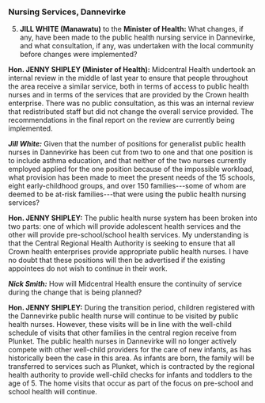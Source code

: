 ### Nursing Services, Dannevirke

5. **JILL WHITE (Manawatu)** to the **Minister of Health:** What changes, if any, have been made to the public health nursing service in Dannevirke, and what consultation, if any, was undertaken with the local community before changes were implemented?

**Hon. JENNY SHIPLEY (Minister of Health):** Midcentral Health undertook an internal review in the middle of last year to ensure that people throughout the area receive a similar service, both in terms of access to public health nurses and in terms of the services that are provided by the Crown health enterprise. There was no public consultation, as this was an internal review that redistributed staff but did not change the overall service provided. The recommendations in the final report on the review are currently being implemented.

***Jill White:*** Given that the number of positions for generalist public health nurses in Dannevirke has been cut from two to one and that one position is to include asthma education, and that neither of the two nurses currently employed applied for the one position because of the impossible workload, what provision has been made to meet the present needs of the 15 schools, eight early-childhood groups, and over 150 families---some of whom are deemed to be at-risk families---that were using the public health nursing services?

**Hon. JENNY SHIPLEY:** The public health nurse system has been broken into two parts: one of which will provide adolescent health services and the other will provide pre-school/school health services. My understanding is that the Central Regional Health Authority is seeking to ensure that all Crown health enterprises provide appropriate public health nurses. I have no doubt that these positions will then be advertised if the existing appointees do not wish to continue in their work.
<!--546.801-->
***Nick Smith:*** How will Midcentral Health ensure the continuity of service during the change that is being planned?

**Hon. JENNY SHIPLEY:** During the transition period, children registered with the Dannevirke public health nurse will continue to be visited by public health nurses. However, these visits will be in line with the well-child schedule of visits that other families in the central region receive from Plunket. The public health nurses in Dannevirke will no longer actively compete with other well-child providers for the care of new infants, as has historically been the case in this area. As infants are born, the family will be transferred to services such as Plunket, which is contracted by the regional health authority to provide well-child checks for infants and toddlers to the age of 5. The home visits that occur as part of the focus on pre-school and school health will continue.